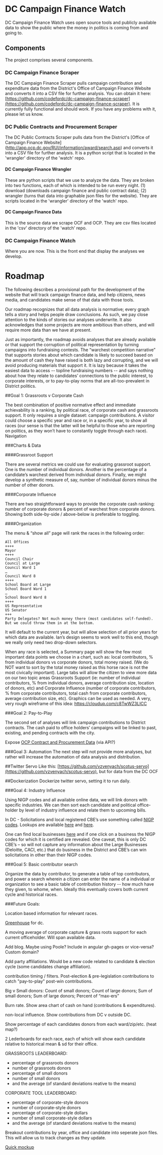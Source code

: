 

# DC Campaign Finance Watch

DC Campaign Finance Watch uses open source tools and publicly available data to show the public where the money in politics is coming from and going to.

## Components

The project comprises several components.  

### DC Campaign Finance Scraper

The DC Campaign Finance Scraper pulls campaign contribution and expenditure data from the District's Office of Campaign Finance Website and converts it into a CSV file for further analysis. You can obtain it here: [https://github.com/codefordc/dc-campaign-finance-scraper](https://github.com/codefordc/dc-campaign-finance-scraper).  It is currently fully functional and should work.  If you have any problems with it, please let us know.

### DC Public Contracts and Procurement Scraper

The DC Public Contracts Scraper pulls data from the District's [Office of Campaign Finance Website] (http://app.ocp.dc.gov/RUI/information/award/search.asp) and converts it into a CSV file for further analysis. It is a python script that is located in the 'wrangler' directory of the 'watch' repo. 


#### DC Campaign Finance Wrangler

These are python scripts that we use to analyze the data.  They are broken into two functions, each of which is intended to be run every night.  (1) download (downloads campaign finance and public contract data); (2) wrangler (turns that data into graphable json files for the website).  They are scripts located in the 'wrangler' directory of the 'watch' repo. 

#### DC Campaign Finance Data

This is the source data we scrape OCF and OCP. They are csv files located in the 'csv' directory of the 'watch' repo. 

### DC Campaign Finance Watch

Where you are now.  This is the front end that display the analyses we develop.


# Roadmap

The following describes a provisional path for the development of the website that will track campaign finance data, and help citizens, news media, and candidates make sense of that data with those tools.

Our roadmap recognizes that all data analysis is normative; every graph tells a story and helps people draw conclusions. As such, we pay close attention to the kinds of stories our analyses underwrite. It also acknowledges that some projects are more ambitious than others, and will require more data than we have at present.

Just as importantly, the roadmap avoids analyses that are already available or that support the corruption of political representation by turning campaigns into fundraising contests.  The “warchest competition narrative” that supports stories about which candidate is likely to succeed based on the amount of cash they have raised is both lazy and corrupting, and we will avoid producing materials that support it.  It is lazy because it takes the easiest data to access -- topline fundraising numbers -- and says nothing about how they relate to candidates’ connections to the public interest, to corporate interests, or to pay-to-play norms that are all-too-prevalent in District politics.

##Goal 1: Grassroots v Corporate Cash

The best combination of positive normative effect and immediate achievability is a ranking, by political race, of corporate cash and grassroots support.  It only requires a single dataset: campaign contributions.  A visitor could choose a specific year and race or, in a specific year, to show all races (our sense is that the latter will be helpful to those who are reporting on politics, as they won’t have to constantly toggle through each race).
Navigation

###Charts & Data

####Grassroot Support

There are several metrics we could use for evaluating grassroot support.  One is the number of individual donors.  Another is the percentage of a candidate’s warchest derived from individual donors.  Finally, we might develop a synthetic measure of, say, number of individual donors minus the number of other donors.

####Corporate Influence

There are two straightforward ways to provide the corporate cash ranking: number of corporate donors & percent of warchest from corporate donors.  Showing both side-by-side / above-below is preferable to toggling.

####Organization

The menu & “show all” page will rank the races in the following order:

```
All Offices
++++
Mayor
++++
Council Chair
Council at Large
Council Ward 1
…
Council Ward 8
++++
School Board at Large
School Board Ward 1
…
School Board Ward 8
++++
US Representative
US Senator
+++
Party Delegates? Not much money there (most candidates self-funded).
But we could throw them in at the bottom.
```

It will default to the current year, but will allow selection of all prior years for which data are available. Ian’s design seems to work well to this end, though we really only need two drop-down selectors.

When any race is selected, a Summary page will show the few most important data points we choose in a chart, such as: local contributors, % from individual donors vs corporate donors, total money raised. (We do NOT want to sort by the total money raised as this horse race is not the most civically important). Large tabs will allow the citizen to view more data on our two topic areas Grassroots Support (ie: number of individual contributors, % from individual donors, average contribution size, location of donors, etc) and Corporate Influence (number of corporate contributors, % from corporate contributors, total cash from corporate contributors, average contribution size, etc). Graphics can be used as needed. A very, very rough wireframe of this idea: https://cloudup.com/c8TwWZ3LICC

###Goal 2: Pay-to-Play

The second set of analyses will link campaign contributions to District contracts.  The cash paid to office holders’ campaigns will be linked to past, existing, and pending contracts with the city.

Expose [OCP Contract and Procurement Data](http://app.ocp.dc.gov/RUI/information/award/search.asp) (via API?)

###Goal 3: Automation
The next step will not provide more analyses, but rather will increase the automation of data analysis and distribution.

##Twitter Servo
Like this: [https://github.com/vzvenyach/scotus-servo](https://github.com/vzvenyach/scotus-servo), but for data from the DC OCF

##Dockerization
Dockerize twitter servo, setting it to run daily.

###Goal 4: Industry Influence

Using NIGP codes and all available online data, we will link donors with specific industries. We can then sort each candidate and political office-holder by level of industry influence and relate them to upcoming bills.

In DC -  Solicitations and local registered CBE’s use something called [NIGP codes](https://en.wikipedia.org/wiki/NIGP_Code).  Lookups are available [here](http://app.ocp.dc.gov/RUI/information/nigplist.asp) and [here](http://vendornet.state.wi.us/vendornet/asp/CC13_Process.asp).

One can find local businesses [here](https://lsdbe.dslbd.dc.gov/public/certification/search.aspx) and if one click on a business the NIGP codes for which it is certified are revealed.  One caveat, this is only DC CBE’s – so will not capture any information about the Large Businesses (Deloitte, CACI, etc.) that do business in the District and CBE’s can win solicitations in other than their NIGP codes.

###Goal 5: Basic contributor search

Organize the data by contributor, to generate a table of top contributors, and power a search wherein a citizen can enter the name of a individual or organization to see a basic table of contribution history -- how much have they given, to whome, when. Ideally this eventually covers both current cycle and historical races. 


###Future Goals:

Location based information for relevant races.

[Greenhouse](http://allaregreen.us/) for dc.

A moving average of corporate capture & grass roots support for each current officeholder. Will span available data.

Add blog. Maybe using Poole? Include in angular gh-pages or vice-versa? Custom domain?

Add party affiliations. Would be a new code related to candidate & election cycle (some candidates change affiliation).

contribution timing / filters. Post-election & pre-legislation contributions to catch "pay-to-play" post-win contributions.

Big v Small donors: Count of small donors; Count of large donors; Sum of small donors; Sum of large donors; Percent of “max-ers”

Burn rate. Show area chart of cash on hand (contributions & expenditures).

non-local influence. Show contributions from DC v outside DC.

Show percentage of each candidates donors from each ward/zip/etc. (heat map?)

2 Lederboards for each race, each of which will show each candidate relative to historical mean & sd for their office. 

  GRASSROOTS LEADERBOARD: 
   - percentage of grassroots donors
   - number of grassroots donors
   - percentage of small donors
   - number of small donors
   - and the average (of standard deviations reative to the means) 
   
  CORPORATE TOOL LEADERBOARD: 
   - percentage of corporate-style donors
   - number of corporate-style donors
   - percentage of corporate-style dollars
   - number of small corporate-style dollars
   - and the average (of standard deviations reative to the means) 

Breakout contributions by year, office and candidate into seperate json files.  This will allow us to track changes as they update. 

[Quick mockup](https://docs.google.com/presentation/d/1WvTNgmqvy31nZ-25LUniX8EGbF74IiSDPwPWQs6W9BI)
